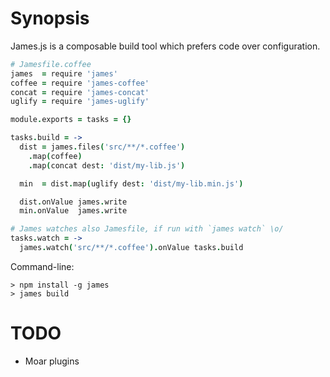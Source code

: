 # Synopsis

James.js is a composable build tool which prefers code over configuration.

```coffeescript
# Jamesfile.coffee
james  = require 'james'
coffee = require 'james-coffee'
concat = require 'james-concat'
uglify = require 'james-uglify'

module.exports = tasks = {}

tasks.build = ->
  dist = james.files('src/**/*.coffee')
    .map(coffee)
    .map(concat dest: 'dist/my-lib.js')

  min  = dist.map(uglify dest: 'dist/my-lib.min.js')

  dist.onValue james.write
  min.onValue  james.write

# James watches also Jamesfile, if run with `james watch` \o/
tasks.watch = ->
  james.watch('src/**/*.coffee').onValue tasks.build
```

Command-line:

```
> npm install -g james
> james build
```

# TODO

* Moar plugins
